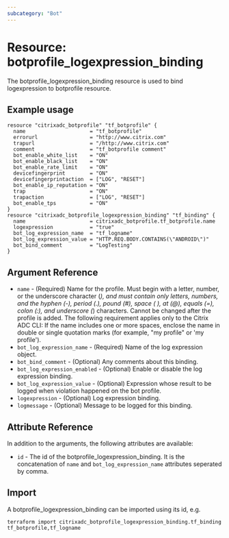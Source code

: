 ```yaml
---
subcategory: "Bot"
---
```


# Resource: botprofile_logexpression_binding

The botprofile_logexpression_binding resource is used to bind logexpression to botprofile resource.


## Example usage

```hcl
resource "citrixadc_botprofile" "tf_botprofile" {
  name                     = "tf_botprofile"
  errorurl                 = "http://www.citrix.com"
  trapurl                  = "/http://www.citrix.com"
  comment                  = "tf_botprofile comment"
  bot_enable_white_list    = "ON"
  bot_enable_black_list    = "ON"
  bot_enable_rate_limit    = "ON"
  devicefingerprint        = "ON"
  devicefingerprintaction  = ["LOG", "RESET"]
  bot_enable_ip_reputation = "ON"
  trap                     = "ON"
  trapaction               = ["LOG", "RESET"]
  bot_enable_tps           = "ON"
}
resource "citrixadc_botprofile_logexpression_binding" "tf_binding" {
  name                     = citrixadc_botprofile.tf_botprofile.name
  logexpression            = "true"
  bot_log_expression_name  = "tf_logname"
  bot_log_expression_value = "HTTP.REQ.BODY.CONTAINS(\"ANDROID\")"
  bot_bind_comment         = "LogTesting"
}
```


## Argument Reference

* `name` - (Required) Name for the profile. Must begin with a letter, number, or the underscore character (_), and must contain only letters, numbers, and the hyphen (-), period (.), pound (#), space ( ), at (@), equals (=), colon (:), and underscore (_) characters. Cannot be changed after the profile is added.  The following requirement applies only to the Citrix ADC CLI: If the name includes one or more spaces, enclose the name in double or single quotation marks (for example, "my profile" or 'my profile').
* `bot_log_expression_name` - (Required) Name of the log expression object.
* `bot_bind_comment` - (Optional) Any comments about this binding.
* `bot_log_expression_enabled` - (Optional) Enable or disable the log expression binding.
* `bot_log_expression_value` - (Optional) Expression whose result to be logged when violation happened on the bot profile.
* `logexpression` - (Optional) Log expression binding.
* `logmessage` - (Optional) Message to be logged for this binding.


## Attribute Reference

In addition to the arguments, the following attributes are available:

* `id` - The id of the botprofile_logexpression_binding. It is the concatenation of `name` and `bot_log_expression_name` attributes seperated by comma.


## Import

A botprofile_logexpression_binding can be imported using its id, e.g.

```shell
terraform import citrixadc_botprofile_logexpression_binding.tf_binding tf_botprofile,tf_logname
```
